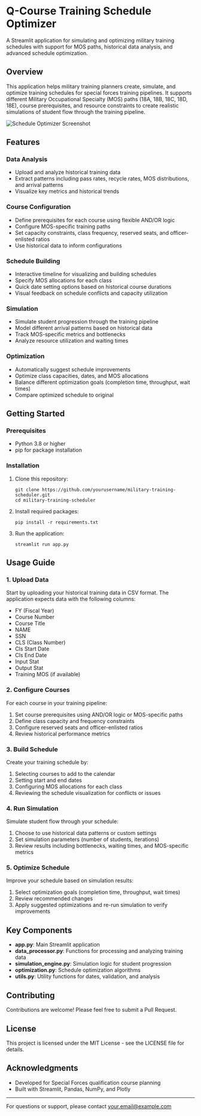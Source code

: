# Q-Course Training Schedule Optimizer

A Streamlit application for simulating and optimizing military training schedules with support for MOS paths, historical data analysis, and advanced schedule optimization.

## Overview

This application helps military training planners create, simulate, and optimize training schedules for special forces training pipelines. It supports different Military Occupational Specialty (MOS) paths (18A, 18B, 18C, 18D, 18E), course prerequisites, and resource constraints to create realistic simulations of student flow through the training pipeline.

![Schedule Optimizer Screenshot](https://example.com/screenshot.png)

## Features

### Data Analysis

- Upload and analyze historical training data
- Extract patterns including pass rates, recycle rates, MOS distributions, and arrival patterns
- Visualize key metrics and historical trends

### Course Configuration

- Define prerequisites for each course using flexible AND/OR logic
- Configure MOS-specific training paths
- Set capacity constraints, class frequency, reserved seats, and officer-enlisted ratios
- Use historical data to inform configurations

### Schedule Building

- Interactive timeline for visualizing and building schedules
- Specify MOS allocations for each class
- Quick date setting options based on historical course durations
- Visual feedback on schedule conflicts and capacity utilization

### Simulation

- Simulate student progression through the training pipeline
- Model different arrival patterns based on historical data
- Track MOS-specific metrics and bottlenecks
- Analyze resource utilization and waiting times

### Optimization

- Automatically suggest schedule improvements
- Optimize class capacities, dates, and MOS allocations
- Balance different optimization goals (completion time, throughput, wait times)
- Compare optimized schedule to original

## Getting Started

### Prerequisites

- Python 3.8 or higher
- pip for package installation

### Installation

1. Clone this repository:
   ```
   git clone https://github.com/yourusername/military-training-scheduler.git
   cd military-training-scheduler
   ```

2. Install required packages:
   ```
   pip install -r requirements.txt
   ```

3. Run the application:
   ```
   streamlit run app.py
   ```

## Usage Guide

### 1. Upload Data

Start by uploading your historical training data in CSV format. The application expects data with the following columns:
- FY (Fiscal Year)
- Course Number
- Course Title
- NAME
- SSN
- CLS (Class Number)
- Cls Start Date
- Cls End Date
- Input Stat
- Output Stat
- Training MOS (if available)

### 2. Configure Courses

For each course in your training pipeline:
1. Set course prerequisites using AND/OR logic or MOS-specific paths
2. Define class capacity and frequency constraints
3. Configure reserved seats and officer-enlisted ratios
4. Review historical performance metrics

### 3. Build Schedule

Create your training schedule by:
1. Selecting courses to add to the calendar
2. Setting start and end dates
3. Configuring MOS allocations for each class
4. Reviewing the schedule visualization for conflicts or issues

### 4. Run Simulation

Simulate student flow through your schedule:
1. Choose to use historical data patterns or custom settings
2. Set simulation parameters (number of students, iterations)
3. Review results including bottlenecks, waiting times, and MOS-specific metrics

### 5. Optimize Schedule

Improve your schedule based on simulation results:
1. Select optimization goals (completion time, throughput, wait times)
2. Review recommended changes
3. Apply suggested optimizations and re-run simulation to verify improvements

## Key Components

- **app.py**: Main Streamlit application
- **data_processor.py**: Functions for processing and analyzing training data
- **simulation_engine.py**: Simulation logic for student progression
- **optimization.py**: Schedule optimization algorithms
- **utils.py**: Utility functions for dates, validation, and analysis

## Contributing

Contributions are welcome! Please feel free to submit a Pull Request.

## License

This project is licensed under the MIT License - see the LICENSE file for details.

## Acknowledgments

- Developed for Special Forces qualification course planning
- Built with Streamlit, Pandas, NumPy, and Plotly

---

For questions or support, please contact [your.email@example.com](mailto:your.email@example.com)